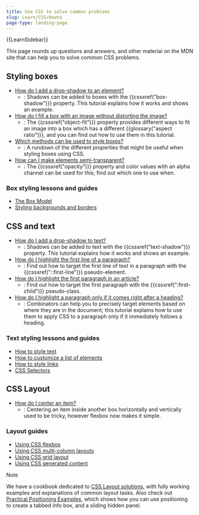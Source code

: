 ```yaml
---
title: Use CSS to solve common problems
slug: Learn/CSS/Howto
page-type: landing-page
---
```


{{LearnSidebar}}

This page rounds up questions and answers, and other material on the MDN site that can help you to solve common CSS problems.

## Styling boxes

- [How do I add a drop-shadow to an element?](/en-US/docs/Learn/CSS/Howto/Add_a_shadow)
  - : Shadows can be added to boxes with the {{cssxref("box-shadow")}} property. This tutorial explains how it works and shows an example.
- [How do I fill a box with an image without distorting the image?](/en-US/docs/Learn/CSS/Howto/Fill_a_box_with_an_image)
  - : The {{cssxref("object-fit")}} property provides different ways to fit an image into a box which has a different {{glossary("aspect ratio")}}, and you can find out how to use them in this tutorial.
- [Which methods can be used to style boxes?](/en-US/docs/Learn/CSS/Howto/Create_fancy_boxes)
  - : A rundown of the different properties that might be useful when styling boxes using CSS.
- [How can I make elements semi-transparent?](/en-US/docs/Learn/CSS/Howto/Make_box_transparent)
  - : The {{cssxref("opacity")}} property and color values with an alpha channel can be used for this; find out which one to use when.

### Box styling lessons and guides

- [The Box Model](/en-US/docs/Learn_web_development/Core/Styling_basics/Box_model)
- [Styling backgrounds and borders](/en-US/docs/Learn_web_development/Core/Styling_basics/Backgrounds_and_borders)

## CSS and text

- [How do I add a drop-shadow to text?](/en-US/docs/Learn/CSS/Howto/Add_a_text_shadow)
  - : Shadows can be added to text with the {{cssxref("text-shadow")}} property. This tutorial explains how it works and shows an example.
- [How do I highlight the first line of a paragraph?](/en-US/docs/Learn/CSS/Howto/Highlight_first_line)
  - : Find out how to target the first line of text in a paragraph with the {{cssxref("::first-line")}} pseudo-element.
- [How do I highlight the first paragraph in an article?](/en-US/docs/Learn/CSS/Howto/Highlight_first_para)
  - : Find out how to target the first paragraph with the {{cssxref(":first-child")}} pseudo-class.
- [How do I highlight a paragraph only if it comes right after a heading?](/en-US/docs/Learn/CSS/Howto/Highlight_para_after_h1)
  - : Combinators can help you to precisely target elements based on where they are in the document; this tutorial explains how to use them to apply CSS to a paragraph only if it immediately follows a heading.

### Text styling lessons and guides

- [How to style text](/en-US/docs/Learn/CSS/Styling_text/Fundamentals)
- [How to customize a list of elements](/en-US/docs/Learn/CSS/Styling_text/Styling_lists)
- [How to style links](/en-US/docs/Learn/CSS/Styling_text/Styling_links)
- [CSS Selectors](/en-US/docs/Learn_web_development/Core/Styling_basics/Basic_selectors)

## CSS Layout

- [How do I center an item?](/en-US/docs/Learn/CSS/Howto/Center_an_item)
  - : Centering an item inside another box horizontally and vertically used to be tricky, however flexbox now makes it simple.

### Layout guides

- [Using CSS flexbox](/en-US/docs/Web/CSS/CSS_flexible_box_layout/Basic_concepts_of_flexbox)
- [Using CSS multi-column layouts](/en-US/docs/Web/CSS/CSS_multicol_layout/Using_multicol_layouts)
- [Using CSS grid layout](/en-US/docs/Web/CSS/CSS_grid_layout/Basic_concepts_of_grid_layout)
- [Using CSS generated content](/en-US/docs/Learn/CSS/Howto/Generated_content)

> [!NOTE]
> We have a cookbook dedicated to [CSS Layout solutions](/en-US/docs/Web/CSS/Layout_cookbook), with fully working examples and explanations of common layout tasks. Also check out [Practical Positioning Examples](/en-US/docs/Learn/CSS/CSS_layout/Practical_positioning_examples), which shows how you can use positioning to create a tabbed info box, and a sliding hidden panel.
